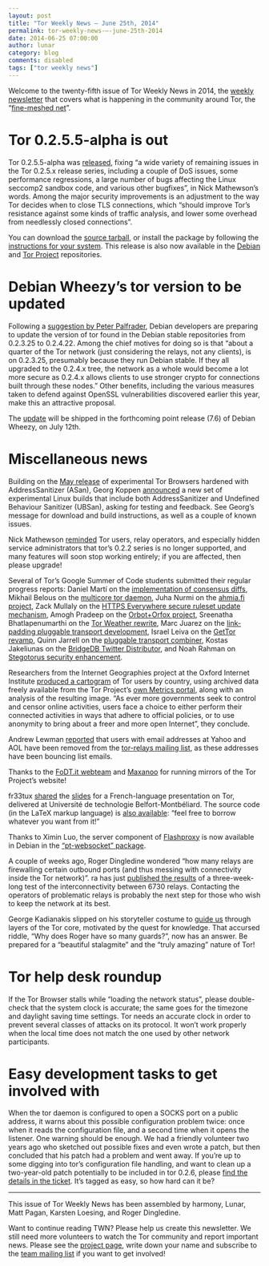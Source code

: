 ```yaml
---
layout: post
title: "Tor Weekly News — June 25th, 2014"
permalink: tor-weekly-news-—-june-25th-2014
date: 2014-06-25 07:00:00
author: lunar
category: blog
comments: disabled
tags: ["tor weekly news"]
---
```


Welcome to the twenty-fifth issue of Tor Weekly News in 2014, the [weekly newsletter](https://lists.torproject.org/cgi-bin/mailman/listinfo/tor-news) that covers what is happening in the community around Tor, the “[fine-meshed net](https://lists.torproject.org/pipermail/tor-talk/2014-June/033358.html)”.

Tor 0.2.5.5-alpha is out
========================

Tor 0.2.5.5-alpha was [released](https://lists.torproject.org/pipermail/tor-talk/2014-June/033347.html), fixing “a wide variety of remaining issues in the Tor 0.2.5.x release series, including a couple of DoS issues, some performance regressions, a large number of bugs affecting the Linux seccomp2 sandbox code, and various other bugfixes”, in Nick Mathewson’s words. Among the major security improvements is an adjustment to the way Tor decides when to close TLS connections, which “should improve Tor’s resistance against some kinds of traffic analysis, and lower some overhead from needlessly closed connections”.

You can download the [source tarball](https://www.torproject.org/dist/), or install the package by following the [instructions for your system](https://www.torproject.org/docs/installguide). This release is also now available in the [Debian](http://packages.qa.debian.org/t/tor/news/20140619T120436Z.html) and [Tor Project](https://www.torproject.org/docs/debian.html.en#development) repositories.

Debian Wheezy’s tor version to be updated
=========================================

Following a [suggestion by Peter Palfrader](https://bugs.debian.org/cgi-bin/bugreport.cgi?bug=751977), Debian developers are preparing to update the version of tor found in the Debian stable repositories from 0.2.3.25 to 0.2.4.22. Among the chief motives for doing so is that “about a quarter of the Tor network (just considering the relays, not any clients), is on 0.2.3.25, presumably because they run Debian stable. If they all upgraded to the 0.2.4.x tree, the network as a whole would become a lot more secure as 0.2.4.x allows clients to use stronger crypto for connections built through these nodes.” Other benefits, including the various measures taken to defend against OpenSSL vulnerabilities discovered earlier this year, make this an attractive proposal.

The [update](https://lists.debian.org/debian-changes/2014/06/msg00072.html) will be shipped in the forthcoming point release (7.6) of Debian Wheezy, on July 12th.

Miscellaneous news
==================

Building on the [May release](https://lists.torproject.org/pipermail/tor-qa/2014-May/000414.html) of experimental Tor Browsers hardened with AddressSanitizer (ASan), Georg Koppen [announced](https://lists.torproject.org/pipermail/tor-qa/2014-June/000428.html) a new set of experimental Linux builds that include both AddressSanitizer and Undefined Behaviour Sanitizer (UBSan), asking for testing and feedback. See Georg’s message for download and build instructions, as well as a couple of known issues.

Nick Mathewson [reminded](https://lists.torproject.org/pipermail/tor-talk/2014-June/033376.html) Tor users, relay operators, and especially hidden service administrators that tor’s 0.2.2 series is no longer supported, and many features will soon stop working entirely; if you are affected, then please upgrade!

Several of Tor’s Google Summer of Code students submitted their regular progress reports: Daniel Martí on the [implementation of consensus diffs](https://lists.torproject.org/pipermail/tor-dev/2014-June/007030.html), Mikhail Belous on the [multicore tor daemon](https://lists.torproject.org/pipermail/tor-dev/2014-June/007034.html), Juha Nurmi on the [ahmia.fi project](https://lists.torproject.org/pipermail/tor-reports/2014-June/000564.html), Zack Mullaly on the [HTTPS Everywhere secure ruleset update mechanism](https://lists.eff.org/pipermail/https-everywhere/2014-June/002147.html), Amogh Pradeep on the [Orbot+Orfox project](https://lists.torproject.org/pipermail/tor-dev/2014-June/007036.html), Sreenatha Bhatlapenumarthi on the [Tor Weather rewrite](https://lists.torproject.org/pipermail/tor-dev/2014-June/007037.html), Marc Juarez on the [link-padding pluggable transport development](https://lists.torproject.org/pipermail/tor-reports/2014-June/000567.html), Israel Leiva on the [GetTor revamp](https://lists.torproject.org/pipermail/tor-dev/2014-June/007039.html), Quinn Jarrell on the [pluggable transport combiner](https://lists.torproject.org/pipermail/tor-dev/2014-June/007040.html), Kostas Jakeliunas on the [BridgeDB Twitter Distributor](https://lists.torproject.org/pipermail/tor-dev/2014-June/007041.html), and Noah Rahman on [Stegotorus security enhancement](https://lists.torproject.org/pipermail/tor-dev/2014-June/007043.html).

Researchers from the Internet Geographies project at the Oxford Internet Institute [produced a cartogram](http://geography.oii.ox.ac.uk/?page=tor) of Tor users by country, using archived data freely available from the Tor Project’s [own Metrics portal](https://metrics.torproject.org), along with an analysis of the resulting image. “As ever more governments seek to control and censor online activities, users face a choice to either perform their connected activities in ways that adhere to official policies, or to use anonymity to bring about a freer and more open Internet”, they conclude.

Andrew Lewman [reported](https://lists.torproject.org/pipermail/tor-relays/2014-June/004752.html) that users with email addresses at Yahoo and AOL have been removed from the [tor-relays mailing list](https://lists.torproject.org/cgi-bin/mailman/listinfo/tor-relays), as these addresses have been bouncing list emails.

Thanks to the [FoDT.it webteam](https://lists.torproject.org/pipermail/tor-mirrors/2014-June/000617.html) and [Maxanoo](https://lists.torproject.org/pipermail/tor-mirrors/2014-June/000619.html) for running mirrors of the Tor Project’s website!

fr33tux [shared](https://lists.torproject.org/pipermail/tor-talk/2014-June/033337.html) the [slides](http://fr33tux.org/data/prez.pdf) for a French-language presentation on Tor, delivered at Université de technologie Belfort-Montbéliard. The source code (in the LaTeX markup language) is [also available](http://git.fr33tux.org/conference_tor_utbm.git): “feel free to borrow whatever you want from it!”

Thanks to Ximin Luo, the server component of [Flashproxy](https://crypto.stanford.edu/flashproxy/) is now available in Debian in the [“pt-websocket” package](https://packages.debian.org/sid/pt-websocket).

A couple of weeks ago, Roger Dingledine wondered “how many relays are firewalling certain outbound ports (and thus messing with connectivity inside the Tor network)”. ra has just [published the results](https://bugs.torproject.org/12131#comment:11) of a three-week-long test of the interconnectivity between 6730 relays. Contacting the operators of problematic relays is probably the next step for those who wish to keep the network at its best.

George Kadianakis slipped on his storyteller costume to [guide us](https://lists.torproject.org/pipermail/tor-dev/2014-June/007042.html) through layers of the Tor core, motivated by the quest for knowledge. That accursed riddle, “Why does Roger have so many guards?”, now has an answer. Be prepared for a “beautiful stalagmite” and the “truly amazing” nature of Tor!

Tor help desk roundup
=====================

If the Tor Browser stalls while “loading the network status”, please double-check that the system clock is accurate; the same goes for the timezone and daylight saving time settings. Tor needs an accurate clock in order to prevent several classes of attacks on its protocol. It won’t work properly when the local time does not match the one used by other network participants.

Easy development tasks to get involved with
===========================================

When the tor daemon is configured to open a SOCKS port on a public address, it warns about this possible configuration problem twice: once when it reads the configuration file, and a second time when it opens the listener. One warning should be enough. We had a friendly volunteer two years ago who sketched out possible fixes and even wrote a patch, but then concluded that his patch had a problem and went away. If you’re up to some digging into tor’s configuration file handling, and want to clean up a two-year-old patch potentially to be included in tor 0.2.6, please [find the details in the ticket](https://bugs.torproject.org/4019). It’s tagged as easy, so how hard can it be?

* * * * *

This issue of Tor Weekly News has been assembled by harmony, Lunar, Matt Pagan, Karsten Loesing, and Roger Dingledine.

Want to continue reading TWN? Please help us create this newsletter. We still need more volunteers to watch the Tor community and report important news. Please see the [project page](https://trac.torproject.org/projects/tor/wiki/TorWeeklyNews), write down your name and subscribe to the [team mailing list](https://lists.torproject.org/cgi-bin/mailman/listinfo/news-team) if you want to get involved!
